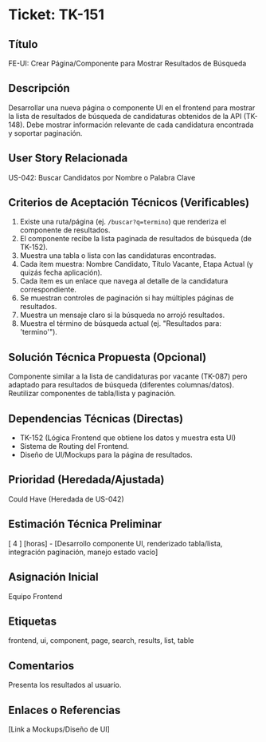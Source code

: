 # Ticket: TK-151

## Título
FE-UI: Crear Página/Componente para Mostrar Resultados de Búsqueda

## Descripción
Desarrollar una nueva página o componente UI en el frontend para mostrar la lista de resultados de búsqueda de candidaturas obtenidos de la API (TK-148). Debe mostrar información relevante de cada candidatura encontrada y soportar paginación.

## User Story Relacionada
US-042: Buscar Candidatos por Nombre o Palabra Clave

## Criterios de Aceptación Técnicos (Verificables)
1.  Existe una ruta/página (ej. `/buscar?q=termino`) que renderiza el componente de resultados.
2.  El componente recibe la lista paginada de resultados de búsqueda (de TK-152).
3.  Muestra una tabla o lista con las candidaturas encontradas.
4.  Cada item muestra: Nombre Candidato, Título Vacante, Etapa Actual (y quizás fecha aplicación).
5.  Cada item es un enlace que navega al detalle de la candidatura correspondiente.
6.  Se muestran controles de paginación si hay múltiples páginas de resultados.
7.  Muestra un mensaje claro si la búsqueda no arrojó resultados.
8.  Muestra el término de búsqueda actual (ej. "Resultados para: 'termino'").

## Solución Técnica Propuesta (Opcional)
Componente similar a la lista de candidaturas por vacante (TK-087) pero adaptado para resultados de búsqueda (diferentes columnas/datos). Reutilizar componentes de tabla/lista y paginación.

## Dependencias Técnicas (Directas)
* TK-152 (Lógica Frontend que obtiene los datos y muestra esta UI)
* Sistema de Routing del Frontend.
* Diseño de UI/Mockups para la página de resultados.

## Prioridad (Heredada/Ajustada)
Could Have (Heredada de US-042)

## Estimación Técnica Preliminar
[ 4 ] [horas] - [Desarrollo componente UI, renderizado tabla/lista, integración paginación, manejo estado vacío]

## Asignación Inicial
Equipo Frontend

## Etiquetas
frontend, ui, component, page, search, results, list, table

## Comentarios
Presenta los resultados al usuario.

## Enlaces o Referencias
[Link a Mockups/Diseño de UI]